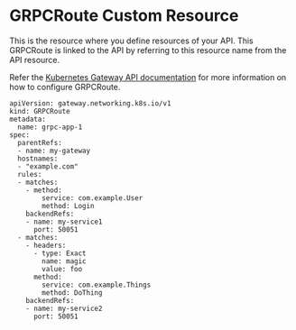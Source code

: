 # GRPCRoute Custom Resource

This is the resource where you define resources of your API. This GRPCRoute is linked to the API by referring to this resource name from the API resource.

Refer the [Kubernetes Gateway API documentation](https://gateway-api.sigs.k8s.io/reference/spec/#gateway.networking.k8s.io%2fv1.GRPCRoute) for more information on how to configure GRPCRoute.
```
apiVersion: gateway.networking.k8s.io/v1
kind: GRPCRoute
metadata:
  name: grpc-app-1
spec:
  parentRefs:
  - name: my-gateway
  hostnames:
  - "example.com"
  rules:
  - matches:
    - method:
        service: com.example.User
        method: Login
    backendRefs:
    - name: my-service1
      port: 50051
  - matches:
    - headers:
      - type: Exact
        name: magic
        value: foo
      method:
        service: com.example.Things
        method: DoThing
    backendRefs:
    - name: my-service2
      port: 50051
```
